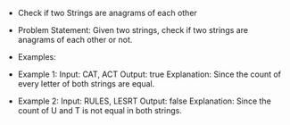 - Check if two Strings are anagrams of each other
- Problem Statement: Given two strings, check if two strings are anagrams of each other or not.

- Examples:

- Example 1:
  Input: CAT, ACT
  Output: true
  Explanation: Since the count of every letter of both strings are equal.

- Example 2:
  Input: RULES, LESRT
  Output: false
  Explanation: Since the count of U and T is not equal in both strings.
